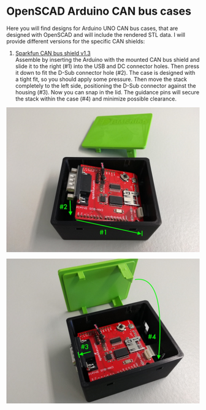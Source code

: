 # OpenSCAD Arduino CAN bus cases
Here you will find designs for Arduino UNO CAN bus cases, that are designed with OpenSCAD and will include the rendered STL data. I will provide different versions for the specific CAN shields:

1. [Sparkfun CAN bus shield v1.3](https://github.com/sparkfun/CAN-Bus_Shield)  
  Assemble by inserting the Arduino with the mounted CAN bus shield and slide it to the right (#1) into the USB and DC connector holes. Then press it down to fit the D-Sub connector hole (#2). The case is designed with a tight fit, so you should apply some pressure. Then move the stack completely to the left side, positioning the D-Sub connector against the housing (#3). Now you can snap in the lid. The guidance pins will secure the stack within the case (#4) and minimize possible clearance.

  <p align="center">
  <img  src="case_pictures/UNO_CAN_case_step_1.jpg" width="720"/>
  <p/>

  <p align="center">
  <img  src="case_pictures/UNO_CAN_case_step_2.jpg" width="720"/>
  <p/>
